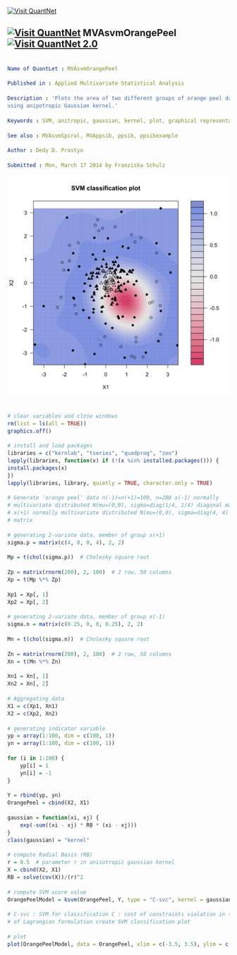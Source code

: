 
[<img src="https://github.com/QuantLet/Styleguide-and-Validation-procedure/blob/master/pictures/banner.png" alt="Visit QuantNet">](http://quantlet.de/index.php?p=info)

## [<img src="https://github.com/QuantLet/Styleguide-and-Validation-procedure/blob/master/pictures/qloqo.png" alt="Visit QuantNet">](http://quantlet.de/) **MVAsvmOrangePeel** [<img src="https://github.com/QuantLet/Styleguide-and-Validation-procedure/blob/master/pictures/QN2.png" width="60" alt="Visit QuantNet 2.0">](http://quantlet.de/d3/ia)

```yaml

Name of QuantLet : MVAsvmOrangePeel

Published in : Applied Multivariate Statistical Analysis

Description : 'Plots the area of two different groups of orange peel data via svm classification
using anipotropic Gaussian kernel.'

Keywords : SVM, anitropic, gaussian, kernel, plot, graphical representation, classification

See also : MVAsvmSpiral, MVAppsib, ppsib, ppsibexample

Author : Dedy D. Prastyo

Submitted : Mon, March 17 2014 by Franziska Schulz

```

![Picture1](MVAsvmOrangePeel-1.png)


```r

# clear variables and close windows
rm(list = ls(all = TRUE))
graphics.off()

# install and load packages
libraries = c("kernlab", "tseries", "quadprog", "zoo")
lapply(libraries, function(x) if (!(x %in% installed.packages())) {
install.packages(x)
})
lapply(libraries, library, quietly = TRUE, character.only = TRUE)

# Generate 'orange peel' data n(-1)=n(+1)=100, n=200 x(-1) normally
# multivariate distributed N(mu=(0,0), sigma=diag(1/4, 1/4) diagonal matrix
# x(+1) normally multivariate distributed N(mu=(0,0), sigma=diag(4, 4) diagonal
# matrix

# generating 2-variate data, member of group x(+1)
sigma.p = matrix(c(4, 0, 0, 4), 2, 2)

Mp = t(chol(sigma.p))  # Cholesky square root

Zp = matrix(rnorm(200), 2, 100)  # 2 row, 50 columns
Xp = t(Mp %*% Zp)

Xp1 = Xp[, 1]
Xp2 = Xp[, 2]

# generating 2-variate data, member of group x(-1)
sigma.n = matrix(c(0.25, 0, 0, 0.25), 2, 2)

Mn = t(chol(sigma.n))  # Cholesky square root

Zn = matrix(rnorm(200), 2, 100)  # 2 row, 50 columns
Xn = t(Mn %*% Zn)

Xn1 = Xn[, 1]
Xn2 = Xn[, 2]

# Aggregating data
X1 = c(Xp1, Xn1)
X2 = c(Xp2, Xn2)

# generating indicator variable
yp = array(1:100, dim = c(100, 1))
yn = array(1:100, dim = c(100, 1))

for (i in 1:100) {
    yp[i] = 1
    yn[i] = -1
}

Y = rbind(yp, yn)
OrangePeel = cbind(X2, X1)

gaussian = function(xi, xj) {
    exp(-sum((xi - xj) * RB * (xi - xj)))
}
class(gaussian) = "kernel"

# compute Radial Basis (RB)
r = 0.5  # parameter r in anisotropic gaussian kernel
X = cbind(X2, X1)
RB = solve(cov(X))/(r)^2

# compute SVM score value
OrangePeelModel = ksvm(OrangePeel, Y, type = "C-svc", kernel = gaussian, kpar = list(RB), C = 20/200, prob.model = TRUE, cross = 4)

# C-svc : SVM for classification C : cost of constraints violation in the term
# of Lagrangian formulation create SVM classification plot

# plot
plot(OrangePeelModel, data = OrangePeel, xlim = c(-3.5, 3.5), ylim = c(-3.5, 3.5))

```
